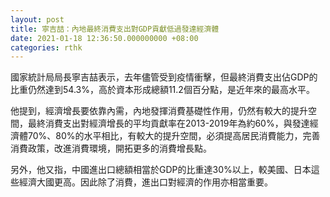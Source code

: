 ```yaml
---
layout: post
title: 寧吉喆：內地最終消費支出對GDP貢獻低過發達經濟體
date: 2021-01-18 12:36:50.000000000 +08:00
categories: rthk
---
```


國家統計局局長寧吉喆表示，去年儘管受到疫情衝擊，但最終消費支出佔GDP的比重仍然達到54.3%，高於資本形成總額11.2個百分點，是近年來的最高水平。

他提到，經濟增長要依靠內需，內地發揮消費基礎性作用，仍然有較大的提升空間，最終消費支出對經濟增長的平均貢獻率在2013-2019年為約60%，與發達經濟體70%、80%的水平相比，有較大的提升空間，必須提高居民消費能力，完善消費政策，改進消費環境，開拓更多的消費增長點。

另外，他又指，中國進出口總額相當於GDP的比重達30%以上，較美國、日本這些經濟大國更高。因此除了消費，進出口對經濟的作用亦相當重要。
